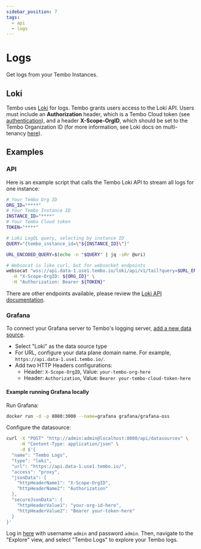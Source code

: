 ```yaml
---
sidebar_position: 7
tags:
  - api
  - logs
---
```


# Logs

Get logs from your Tembo Instances.

## Loki

Tembo uses [Loki](https://grafana.com/docs/loki/) for logs. Tembo grants users access to the Loki API. Users must include an **Authorization** header, which is a Tembo Cloud token (see [authentication](https://tembo.io/docs/tembo-cloud/security-and-authentication/api-authentication)), and a header **X-Scope-OrgID**, which should be set to the Tembo Organization ID (for more information, see Loki docs on multi-tenancy [here](https://grafana.com/docs/loki/latest/operations/multi-tenancy/)).

## Examples

### API

Here is an example script that calls the Tembo Loki API to stream all logs for one instance:

```bash
# Your Tembo Org ID
ORG_ID="****"
# Your Tembo Instance ID
INSTANCE_ID="****"
# Your Tembo Cloud token
TOKEN="****"

# Loki LogQL query, selecting by instance ID
QUERY="{tembo_instance_id=\"${INSTANCE_ID}\"}"

URL_ENCODED_QUERY=$(echo -n "$QUERY" | jq -sRr @uri)

# Websocat is like curl, but for websocket endpoints
websocat "wss://api.data-1.use1.tembo.io/loki/api/v1/tail?query=$URL_ENCODED_QUERY" \
  -H "X-Scope-OrgID: ${ORG_ID}" \
  -H "Authorization: Bearer ${TOKEN}"
```

There are other endpoints available, please review the [Loki API documentation](https://grafana.com/docs/loki/latest/reference/api/).

### Grafana

To connect your Grafana server to Tembo's logging server, [add a new data source](https://grafana.com/docs/loki/latest/visualize/grafana/).

- Select "Loki" as the data source type
- For URL, configure your data plane domain name. For example, `https://api.data-1.use1.tembo.io/`.
- Add two HTTP Headers configurations:
  - Header: `X-Scope-OrgID`, Value: `your-tembo-org-here`
  - Header: `Authorization`, Value: `Bearer your-tembo-cloud-token-here`

#### Example running Grafana locally

Run Grafana:

```bash
docker run -d -p 8080:3000 --name=grafana grafana/grafana-oss
```

Configure the datasource:

```bash
curl -X "POST" "http://admin:admin@localhost:8080/api/datasources" \
     -H "Content-Type: application/json" \
     -d $'{
  "name": "Tembo Logs",
  "type": "loki",
  "url": "https://api.data-1.use1.tembo.io/",
  "access": "proxy",
  "jsonData": {
    "httpHeaderName1": "X-Scope-OrgID",
    "httpHeaderName2": "Authorization"
  },
  "secureJsonData": {
    "httpHeaderValue1": "your-org-id-here",
    "httpHeaderValue2": "Bearer your-token-here"
  }
}'
```

Log in [here](http://localhost:8080) with username `admin` and password `admin`. Then, navigate to the "Explore" view, and select "Tembo Logs" to explore your Tembo logs.
